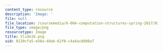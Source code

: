 ```yaml
---
content_type: resource
description: 'Image: '
file: null
file_location: /coursemedia/6-004-computation-structures-spring-2017/0139cfa5e58addab62f0c4a4ac8808a7_Slide10.png
file_type: image/png
resourcetype: Image
title: Slide10.png
uid: 0139cfa5-e58a-ddab-62f0-c4a4ac8808a7
---
```

